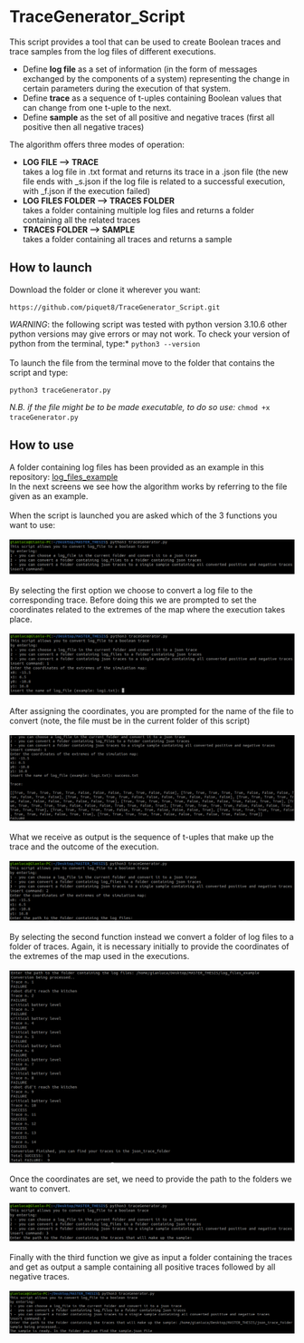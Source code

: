 # TraceGenerator_Script
This script provides a tool that can be used to create Boolean traces and trace samples from the log files of different executions. 
- Define **log file** as a set of information (in the form of messages exchanged by the components of a system) representing the change in certain parameters during the execution of that system. 
- Define **trace** as a sequence of t-uples containing Boolean values that can change from one t-uple to the next.
- Define **sample** as the set of all positive and negative traces (first all positive then all negative traces)  

The algorithm offers three modes of operation:
- **LOG FILE ⟶ TRACE**\
takes a log file in .txt format and returns its trace in a .json file (the new file ends with _s.json if the log file is related to a successful execution, with _f.json if the execution failed)
- **LOG FILES FOLDER ⟶ TRACES FOLDER**\
takes a folder containing multiple log files and returns a folder containing all the related traces
- **TRACES FOLDER ⟶ SAMPLE**\
takes a folder containing all traces and returns a sample

## How to launch
Download the folder or clone it wherever you want:
```
https://github.com/piquet8/TraceGenerator_Script.git
```
*WARNING*: the following script was tested with python version 3.10.6 other python versions may give errors or may not work.
To check your version of python from the terminal, type:* `python3 --version`
\
\
To launch the file from the terminal move to the folder that contains the script and type:
```
python3 traceGenerator.py 
```
*N.B. if the file might be to be made executable, to do so use:* `chmod +x traceGenerator.py` 

## How to use
A folder containing log files has been provided as an example in this repository: [log_files_example](https://github.com/piquet8/TraceGenerator_Script/tree/main/log_files_example)\
In the next screens we see how the algorithm works by referring to the file given as an example.\
\
When the script is launched you are asked which of the 3 functions you want to use:\
\
![figure1](https://github.com/piquet8/TraceGenerator_Script/blob/main/media/figure1.png)\
\
By selecting the first option we choose to convert a log file to the corresponding trace. Before doing this we are prompted to set the coordinates related to the
extremes of the map where the execution takes place. \
\
![figure2](https://github.com/piquet8/TraceGenerator_Script/blob/main/media/figure2.png)\
\
After assigning the coordinates, you are prompted for the name of the file to convert (note, the file must be in the current folder of this script)\
\
![figure3](https://github.com/piquet8/TraceGenerator_Script/blob/main/media/figure3.png)\
\
What we receive as output is the sequence of t-uples that make up the trace and the outcome of the execution.\
\
![figure4](https://github.com/piquet8/TraceGenerator_Script/blob/main/media/figure4.png)\
\
By selecting the second function instead we convert a folder of log files to a folder of traces. Again, it is necessary initially to provide the coordinates of the extremes of the map used in the executions.\
\
![figure5](https://github.com/piquet8/TraceGenerator_Script/blob/main/media/figure5.png)\
\
Once the coordinates are set, we need to provide the path to the folders we want to convert.\
\
![figure6](https://github.com/piquet8/TraceGenerator_Script/blob/main/media/figure6.png)\
\
Finally with the third function we give as input a folder containing the traces and get as output a sample containing all positive traces followed by all negative traces. \
\
![figure7](https://github.com/piquet8/TraceGenerator_Script/blob/main/media/figure7.png)
